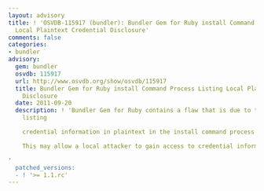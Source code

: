 ```yaml
---
layout: advisory
title: ! 'OSVDB-115917 (bundler): Bundler Gem for Ruby install Command Process Listing
  Local Plaintext Credential Disclosure'
comments: false
categories:
- bundler
advisory:
  gem: bundler
  osvdb: 115917
  url: http://www.osvdb.org/show/osvdb/115917
  title: Bundler Gem for Ruby install Command Process Listing Local Plaintext Credential
    Disclosure
  date: 2011-09-20
  description: ! 'Bundler Gem for Ruby contains a flaw that is due to the program
    listing

    credential information in plaintext in the install command process listing.

    This may allow a local attacker to gain access to credential information.

'
  patched_versions:
  - ! '>= 1.1.rc'
---
```

